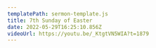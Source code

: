 ```yaml
---
templatePath: sermon-template.js
title: 7th Sunday of Easter
date: 2022-05-29T16:25:10.856Z
videoUrl: https://youtu.be/_KtgtVN5WIA?t=1879
---
```

